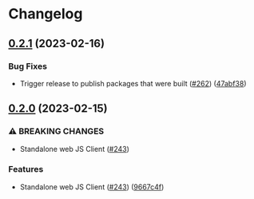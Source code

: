 # Changelog

## [0.2.1](https://github.com/fluencelabs/js-client/compare/tools-v0.2.0...tools-v0.2.1) (2023-02-16)


### Bug Fixes

* Trigger release to publish packages that were built ([#262](https://github.com/fluencelabs/js-client/issues/262)) ([47abf38](https://github.com/fluencelabs/js-client/commit/47abf3882956ffbdc52df372db26ba6252e8306b))

## [0.2.0](https://github.com/fluencelabs/fluence-js/compare/tools-v0.1.0...tools-v0.2.0) (2023-02-15)


### ⚠ BREAKING CHANGES

* Standalone web JS Client ([#243](https://github.com/fluencelabs/fluence-js/issues/243))

### Features

* Standalone web JS Client ([#243](https://github.com/fluencelabs/fluence-js/issues/243)) ([9667c4f](https://github.com/fluencelabs/fluence-js/commit/9667c4fec6868f984bba13249f3c47d293396406))
